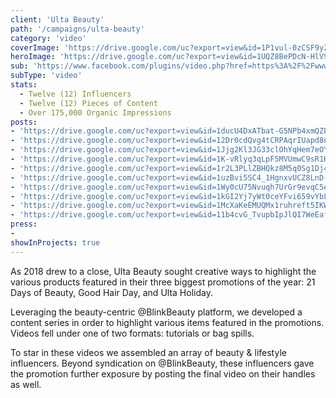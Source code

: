 ```yaml
---
client: 'Ulta Beauty'
path: '/campaigns/ulta-beauty'
category: 'video'
coverImage: 'https://drive.google.com/uc?export=view&id=1P1vul-0zCSF9y27KO1FrRb5sFptDpfVm'
heroImage: 'https://drive.google.com/uc?export=view&id=1UQZ8BePDcN-HlV9VbRDWpcZb3cc4RQHE'
sub: 'https://www.facebook.com/plugins/video.php?href=https%3A%2F%2Fwww.facebook.com%2Fblink%2Fvideos%2F1061371434036718%2F&show_text=0'
subType: 'video'
stats:
  - Twelve (12) Influencers
  - Twelve (12) Pieces of Content
  - Over 175,000 Organic Impressions
posts:
- 'https://drive.google.com/uc?export=view&id=1ducU4DxATbat-G5NPb4xmQZPFu75giIw'
- 'https://drive.google.com/uc?export=view&id=12Dr0cdQvg4tCRPAqrIUapd8n1x5WfmB7'
- 'https://drive.google.com/uc?export=view&id=1Jjg2Kl3JG33clOhYqHem7eOY_44uDffI'
- 'https://drive.google.com/uc?export=view&id=1K-vRlyq3qLpF5MVUmwC9sR1HzWeRttMY'
- 'https://drive.google.com/uc?export=view&id=1r2L3PLlZBHQkz8M5q0Sg1Dj4VVEZbQbX'
- 'https://drive.google.com/uc?export=view&id=1uzBvi5SC4_1HgnxvUCZ8LnD-bW2fyHls'
- 'https://drive.google.com/uc?export=view&id=1Wy0cU75Nvuqh7UrGr9evqC5eve3gWXxD'
- 'https://drive.google.com/uc?export=view&id=1kGI2Yj7yWt0ceYFvi659vYbLJb7kKxLr'
- 'https://drive.google.com/uc?export=view&id=1McXaKeEMUQMx1ruhreft5IKWxKttdnjW'
- 'https://drive.google.com/uc?export=view&id=11b4cvG_TvupbIpJlQI7WeEafv0fWibFP'
press:
- 
showInProjects: true
---
```

  
As 2018 drew to a close, Ulta Beauty sought creative ways to highlight the various products featured in their three biggest promotions of the year: 21 Days of Beauty, Good Hair Day, and Ulta Holiday.

Leveraging the beauty-centric @BlinkBeauty platform, we developed a content series in order to highlight various items featured in the promotions. Videos fell under one of two formats: tutorials or bag spills.

To star in these videos we assembled an array of beauty & lifestyle influencers. Beyond syndication on @BlinkBeauty, these influencers gave the promotion further exposure by posting the final video on their handles as well.
